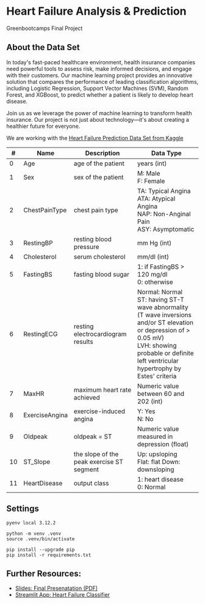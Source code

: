 # Heart Failure Analysis & Prediction
Greenbootcamps Final Project

## About the Data Set

In today's fast-paced healthcare environment, health insurance companies need powerful tools to assess risk, make informed decisions, and engage with their customers. Our machine learning project provides an innovative solution that compares the performance of leading classification algorithms, including Logistic Regression, Support Vector Machines (SVM), Random Forest, and XGBoost, to predict whether a patient is likely to develop heart disease.

Join us as we leverage the power of machine learning to transform health insurance. Our project is not just about technology—it's about creating a healthier future for everyone.

We are working with the [Heart Failure Prediction Data Set from Kaggle](https://www.kaggle.com/datasets/fedesoriano/heart-failure-prediction/data)

| #  	| Name           	| Description                                	| Data Type                                                                                                                                                                                            	|
|----	|----------------	|--------------------------------------------	|------------------------------------------------------------------------------------------------------------------------------------------------------------------------------------------------------------------	|
| 0  	| Age            	| age of the patient                         	| years (int)                                                                                                                                                                                                      	|
| 1  	| Sex            	| sex of the patient                         	| M: Male  <br>F: Female                                                                                                                                                                                       	|
| 2  	| ChestPainType  	| chest pain type                            	| TA: Typical Angina <br>ATA: Atypical Angina <br>NAP: Non-Anginal Pain <br>ASY: Asymptomatic                                                                                                                  	|
| 3  	| RestingBP      	| resting blood pressure                     	| mm Hg (int)                                                                                                                                                                                                      	|
| 4  	| Cholesterol    	| serum cholesterol                          	| mm/dl (int)                                                                                                                                                                                                      	|
| 5  	| FastingBS      	| fasting blood sugar                        	| 1: if FastingBS > 120 mg/dl <br>0: otherwise                                                                                                                                                                         	|
| 6  	| RestingECG     	| resting electrocardiogram results          	| Normal: Normal <br>ST: having ST-T wave abnormality (T wave inversions and/or ST elevation or depression of > 0.05 mV) <br>LVH: showing probable or definite left ventricular hypertrophy by Estes' criteria 	|
| 7  	| MaxHR          	| maximum heart rate achieved                	| Numeric value between 60 and 202 (int)                                                                                                                                                                           	|
| 8  	| ExerciseAngina 	| exercise-induced angina                    	| Y: Yes <br>N: No                                                                                                                                                                                             	|
| 9 	| Oldpeak        	| oldpeak = ST                               	| Numeric value measured in depression (float)                                                                                                                                                                     	|
| 10 	| ST_Slope       	| the slope of the peak exercise ST segment  	| Up: upsloping <br>Flat: flat Down: downsloping                                                                                                                                                           	|
| 11 	| HeartDisease   	| output class                               	| 1: heart disease <br>0: Normal                                                                                                                                                                                       	|

## Settings
````
pyenv local 3.12.2

python -m venv .venv
source .venv/bin/activate

pip install --upgrade pip
pip install -r requirements.txt 
````

## Further Resources:
* [Slides: Final Presenatation (PDF)](https://drive.google.com/file/d/1qQD9iv8uvoN-lx0Tpivh1KybbYwhJJgT/view?usp=sharing)
* [Streamlit App: Heart Failure Classifier](https://please-dont-go-breaking-my-heart.streamlit.app/)
